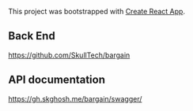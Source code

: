 This project was bootstrapped with [Create React App](https://github.com/facebook/create-react-app).

## Back End
https://github.com/SkullTech/bargain

## API documentation 
https://gh.skghosh.me/bargain/swagger/
